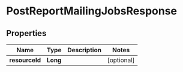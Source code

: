 # PostReportMailingJobsResponse

## Properties
Name | Type | Description | Notes
------------ | ------------- | ------------- | -------------
**resourceId** | **Long** |  |  [optional]
